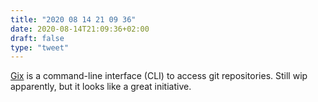 ```yaml
---
title: "2020 08 14 21 09 36"
date: 2020-08-14T21:09:36+02:00
draft: false
type: "tweet"
---
```

[Gix](https://github.com/Byron/gitoxide) is a command-line interface (CLI) to access git repositories. Still wip apparently, but it looks like a great initiative.
